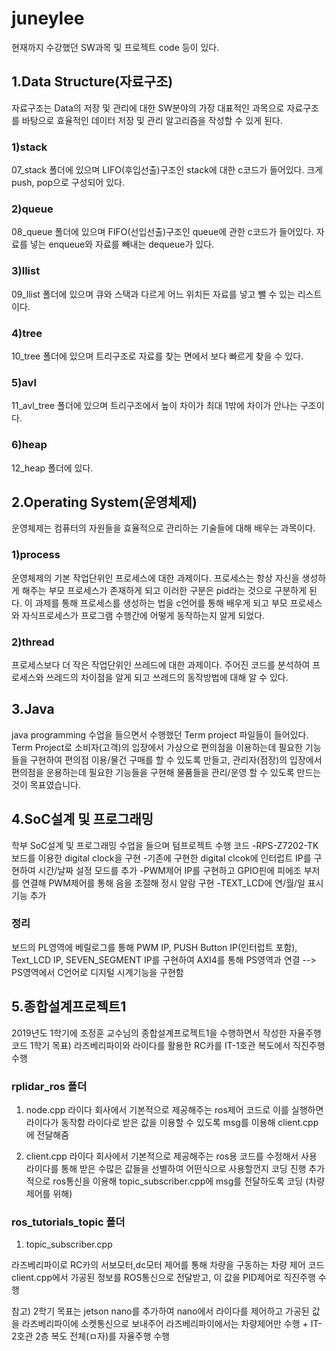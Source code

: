 # juneylee
현재까지 수강했던 SW과목 및 프로젝트 code 등이 있다. 

## **1.Data Structure(자료구조)**

자료구조는 Data의 저장 및 관리에 대한 SW분야의 가장 대표적인 과목으로 자료구조를 바탕으로 효율적인 데이터 저장 및 관리 알고리즘을 작성할 수 있게 된다. 

  ### 1)stack
  
  07_stack 폴더에 있으며 LIFO(후입선출)구조인 stack에 대한 c코드가 들어있다. 크게 push, pop으로 구성되어 있다.

  ### 2)queue
  
  08_queue 폴더에 있으며 FIFO(선입선출)구조인 queue에 관한 c코드가 들어있다. 자료를 넣는 enqueue와 자료를 빼내는 dequeue가 있다.

  ### 3)llist
  
  09_llist 폴더에 있으며 큐와 스택과 다르게 어느 위치든 자료를 넣고 뺄 수 있는 리스트이다.

  ### 4)tree
  
  10_tree 폴더에 있으며 트리구조로 자료를 찾는 면에서 보다 빠르게 찾을 수 있다.

  ### 5)avl
  
  11_avl_tree 폴더에 있으며 트리구조에서 높이 차이가 최대 1밖에 차이가 안나는 구조이다.

  ### 6)heap
  
  12_heap 폴더에 있다.


## **2.Operating System(운영체제)**

운영체제는 컴퓨터의 자원들을 효율적으로 관리하는 기술들에 대해 배우는 과목이다.

  ### 1)process
  
운영체제의 기본 작업단위인 프로세스에 대한 과제이다. 프로세스는 항상 자신을 생성하게 해주는 부모 프로세스가 존재하게 되고 이러한 구분은 pid라는    것으로 구분하게 된다. 이 과제를 통해 프로세스를 생성하는 법을 c언어를 통해 배우게 되고 부모 프로세스와 자식프로세스가 프로그램 수행간에 어떻게 동작하는지 알게 되었다.

  ### 2)thread
  
프로세스보다 더 작은 작업단위인 쓰레드에 대한 과제이다. 주어진 코드를 분석하여 프로세스와 쓰레드의 차이점을 알게 되고 쓰레드의 동작방법에 대해 알 수 있다.

## **3.Java**

java programming 수업을 들으면서 수행했던 Term project 파일들이 들어있다. Term Project로 소비자(고객)의 입장에서 가상으로 편의점을 이용하는데 필요한 기능들을 구현하여 편의점 이용/물건 구매를 할 수 있도록 만들고, 관리자(점장)의 입장에서 편의점을 운용하는데 필요한 기능들을 구현해 물품들을 관리/운영 할 수 있도록 만드는 것이 목표였습니다.


## **4.SoC설계 및 프로그래밍**

학부 SoC설계 및 프로그래밍 수업을 들으며 텀프로젝트 수행 코드
-RPS-Z7202-TK 보드를 이용한 digital clock을 구현
-기존에 구현한 digital clcok에 인터럽트 IP를 구현하여 시간/날짜 설정 모드를 추가
-PWM제어 IP를 구현하고 GPIO핀에 피에조 부저를 연결해 PWM제어를 통해 음을 조절해 정시 알람 구현
-TEXT_LCD에 연/월/일 표시기능 추가

### 정리
보드의 PL영역에 베릴로그를 통해 PWM IP, PUSH Button IP(인터럽트 포함), Text_LCD IP, SEVEN_SEGMENT IP를 구현하여 AXI4를 통해 PS영역과 연결  --> PS영역에서 C언어로 디지털 시계기능을 구현함


## **5.종합설계프로젝트1**

2019년도 1학기에 조정훈 교수님의 종합설계프로젝트1을 수행하면서 작성한 자율주행 코드
1학기 목표) 라즈베리파이와 라이다를 활용한 RC카를 IT-1호관 복도에서 직진주행 수행

  ### rplidar_ros 폴더
  1. node.cpp 
  라이다 회사에서 기본적으로 제공해주는 ros제어 코드로 이를 실행하면 라이다가 동작함
  라이다로 받은 값을 이용할 수 있도록 msg를 이용해 client.cpp에 전달해줌

  2. client.cpp
  라이다 회사에서 기본적으로 제공해주는 ros용 코드를 수정해서 사용
  라이다를 통해 받은 수많은 값들을 선별하여 어떤식으로 사용할껀지 코딩 진행
  추가적으로 ros통신을 이용해 topic_subscriber.cpp에 msg를 전달하도록 코딩 (차량 제어를 위해)


  ### ros_tutorials_topic 폴더
  1. topic_subscriber.cpp
  
  라즈베리파이로 RC카의 서보모터,dc모터 제어를 통해 차량을 구동하는 차량 제어 코드
  client.cpp에서 가공된 정보를 ROS통신으로 전달받고, 이 값을 PID제어로 직진주행 수행 
  

참고) 2학기 목표는 jetson nano를 추가하여 nano에서 라이다를 제어하고 가공된 값을 라즈베리파이에 소켓통신으로 보내주어 라즈베리파이에서는 차량제어만 수행 + IT-2호관 2층 복도 전체(ㅁ자)를 자율주행 수행
